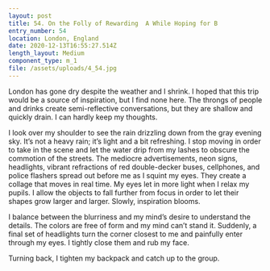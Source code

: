 ```yaml
---
layout: post
title: 54. On the Folly of Rewarding  A While Hoping for B
entry_number: 54
location: London, England
date: 2020-12-13T16:55:27.514Z
length_layout: Medium
component_type: m_1
file: /assets/uploads/4_54.jpg
---
```

London has gone dry despite the weather and I shrink. I hoped that this trip would be a source of inspiration, but I find none here. The throngs of people and drinks create semi-reflective conversations, but they are shallow and quickly drain. I can hardly keep my thoughts.
 
I look over my shoulder to see the rain drizzling down from the gray evening sky. It’s not a heavy rain; it’s light and a bit refreshing. I stop moving in order to take in the scene and let the water drip from my lashes to obscure the commotion of the streets. The mediocre advertisements, neon signs, headlights, vibrant refractions of red double-decker buses, cellphones, and police flashers spread out before me as I squint my eyes. They create a collage that moves in real time. 
My eyes let in more light when I relax my pupils. I allow the objects to fall further from focus in order to let their shapes grow larger and larger. Slowly, inspiration blooms. 


I balance between the blurriness and my mind’s desire to understand the details. The colors are free of form and my mind can’t stand it. Suddenly, a final set of headlights turn the corner closest to me and painfully enter through my eyes. I tightly close them and rub my face.
 
Turning back, I tighten my backpack and catch up to the group.
